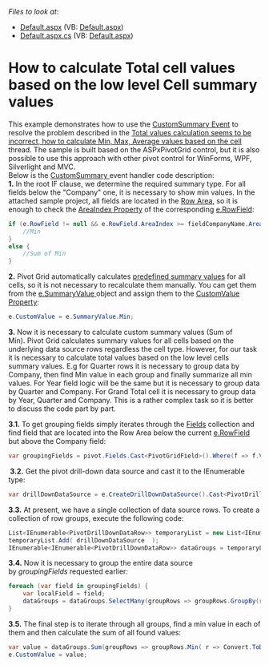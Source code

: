 <!-- default file list -->
*Files to look at*:

* [Default.aspx](./CS/Default.aspx) (VB: [Default.aspx](./VB/Default.aspx))
* [Default.aspx.cs](./CS/Default.aspx.cs) (VB: [Default.aspx](./VB/Default.aspx))
<!-- default file list end -->
# How to calculate Total cell values based on the low level Cell summary values


<p>This example demonstrates how to use the <a href="https://documentation.devexpress.com/#AspNet/DevExpressWebASPxPivotGridASPxPivotGrid_CustomSummarytopic">CustomSummary Event</a> to resolve the problem described in the <a href="https://www.devexpress.com/Support/Center/p/Q268380">Total values calculation seems to be incorrect, how to calculate Min, Max, Average values based on the cell</a> thread. The sample is built based on the ASPxPivotGrid control, but it is also possible to use this approach with other pivot control for WinForms, WPF, Silverlight and MVC. <br />Below is the <a href="https://documentation.devexpress.com/#AspNet/DevExpressWebASPxPivotGridASPxPivotGrid_CustomSummarytopic">CustomSummary </a>event handler code description:<br /><strong>1.</strong> In the root IF clause, we determine the required summary type. For all fields below the "Company" one, it is necessary to show min values. In the attached sample project, all fields are located in the <a href="https://documentation.devexpress.com/#AspNet/CustomDocument3587">Row Area</a><u>,</u> so it is enough to check the <a href="https://documentation.devexpress.com/#CoreLibraries/DevExpressXtraPivotGridPivotGridFieldBase_AreaIndextopic">AreaIndex Property</a> of the corresponding <a href="https://documentation.devexpress.com/#CoreLibraries/DevExpressXtraPivotGridDataPivotGridCustomSummaryEventArgsBase~T~_RowFieldtopic">e.RowField</a>:</p>


```cs
if (e.RowField != null && e.RowField.AreaIndex >= fieldCompanyName.AreaIndex) {
	//Min
}
else {
	//Sum of Min
}

```


<p><strong>2.</strong> Pivot Grid automatically calculates <a href="https://documentation.devexpress.com/#CoreLibraries/DevExpressDataPivotGridPivotSummaryTypeEnumtopic">predefined summary values</a> for all cells, so it is not necessary to recalculate them manually. You can get them from the <a href="https://documentation.devexpress.com/#CoreLibraries/DevExpressXtraPivotGridDataPivotGridCustomSummaryEventArgsBase~T~_SummaryValuetopic">e.SummaryValue </a> object and assign them to the <a href="https://documentation.devexpress.com/#CoreLibraries/DevExpressXtraPivotGridDataPivotGridCustomSummaryEventArgsBase~T~_CustomValuetopic">CustomValue Property</a>:</p>


```cs
e.CustomValue = e.SummaryValue.Min;

```


<p><strong>3.</strong> Now it is necessary to calculate custom summary values (Sum of Min). Pivot Grid calculates summary values for all cells based on the underlying data source rows regardless the cell type. However, for our task it is necessary to calculate total values based on the low level cells summary values. E.g for Quarter rows it is necessary to group data by Company, then find Min value in each group and finally summarize all min values. For Year field logic will be the same but it is necessary to group data by Quarter and Company. For Grand Total cell it is necessary to group data by Year, Quarter and Company. This is a rather complex task so it is better to discuss the code part by part.</p>
<p><strong>3.1.</strong> To get grouping fields simply iterates through the <a href="https://documentation.devexpress.com/#AspNet/DevExpressWebASPxPivotGridASPxPivotGrid_Fieldstopic">Fields</a> collection and find field that are located into the Row Area below the current <a href="https://documentation.devexpress.com/#CoreLibraries/DevExpressXtraPivotGridDataPivotGridCustomSummaryEventArgsBase~T~_RowFieldtopic">e.RowField</a> but above the Company field:</p>


```cs
var groupingFields = pivot.Fields.Cast<PivotGridField>().Where(f => f.Visible && f.Area == fieldCompanyName.Area && f.AreaIndex <= fieldCompanyName.AreaIndex && (e.RowField == null || f.AreaIndex > e.RowField.AreaIndex));

```


<p><strong> 3.2.</strong> Get the pivot drill-down data source and cast it to the IEnumerable<PivotDrillDownDataRow> type:</p>


```cs
var drillDownDataSource = e.CreateDrillDownDataSource().Cast<PivotDrillDownDataRow>();

```


<p><strong>3.3.</strong> At present, we have a single collection of data source rows. To create a collection of row groups, execute the following code:</p>


```cs
List<IEnumerable<PivotDrillDownDataRow>> temporaryList = new List<IEnumerable<PivotDrillDownDataRow>>();
temporaryList.Add( drillDownDataSource  );
IEnumerable<IEnumerable<PivotDrillDownDataRow>> dataGroups = temporaryList;  

```


<p><strong>3.4.</strong> Now it is necessary to group the entire data source by <em>groupingFields </em>requested earlier:</p>


```cs
foreach (var field in groupingFields) {
    var localField = field;
    dataGroups = dataGroups.SelectMany(groupRows => groupRows.GroupBy(r => r[localField]).Select(g => g.AsEnumerable()));
}

```


<p><strong>3.5.</strong> The final step is to iterate through all groups, find a min value in each of them and then calculate the sum of all found values:</p>


```cs
var value = dataGroups.Sum(groupRows => groupRows.Min( r => Convert.ToDecimal(r[e.FieldName])));
e.CustomValue = value;
```



<br/>


